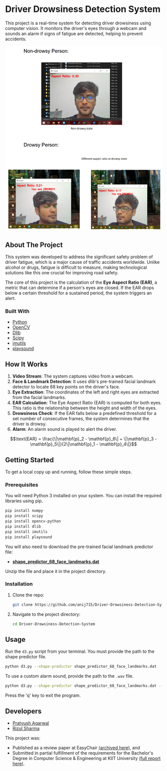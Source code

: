# Driver Drowsiness Detection System

This project is a real-time system for detecting driver drowsiness using computer vision. It monitors the driver's eyes through a webcam and sounds an alarm if signs of fatigue are detected, helping to prevent accidents.

![Demo Screenshot of the Drowsiness Detection System in action](https://github.com/anij715/Driver-Drowsiness-Detection-System/blob/main/ddd.png)

## About The Project

This system was developed to address the significant safety problem of driver fatigue, which is a major cause of traffic accidents worldwide. Unlike alcohol or drugs, fatigue is difficult to measure, making technological solutions like this one crucial for improving road safety.

The core of this project is the calculation of the **Eye Aspect Ratio (EAR)**, a metric that can determine if a person's eyes are closed. If the EAR drops below a certain threshold for a sustained period, the system triggers an alert.

### Built With

* [Python](https://www.python.org/)
* [OpenCV](https://opencv.org/)
* [Dlib](http://dlib.net/)
* [Scipy](https://scipy.org/)
* [imutils](https://github.com/imutils/imutils)
* [playsound](https://github.com/TaylorSMarks/playsound)

## How It Works

1.  **Video Stream**: The system captures video from a webcam.
2.  **Face & Landmark Detection**: It uses dlib's pre-trained facial landmark detector to locate 68 key points on the driver's face.
3.  **Eye Extraction**: The coordinates of the left and right eyes are extracted from the facial landmarks.
4.  **EAR Calculation**: The Eye Aspect Ratio (EAR) is computed for both eyes. This ratio is the relationship between the height and width of the eyes.
5.  **Drowsiness Check**: If the EAR falls below a predefined threshold for a set number of consecutive frames, the system determines that the driver is drowsy.
6.  **Alarm**: An alarm sound is played to alert the driver.

$$\text{EAR} = \frac{\|\mathbf{p}_2 - \mathbf{p}_6\| + \|\mathbf{p}_3 - \mathbf{p}_5\|}{2\|\mathbf{p}_1 - \mathbf{p}_4\|}$$

## Getting Started

To get a local copy up and running, follow these simple steps.

### Prerequisites

You will need Python 3 installed on your system. You can install the required libraries using pip.

```sh
pip install numpy
pip install scipy
pip install opencv-python
pip install dlib
pip install imutils
pip install playsound
```

You will also need to download the pre-trained facial landmark predictor file:
* [**shape_predictor_68_face_landmarks.dat**](http://dlib.net/files/shape_predictor_68_face_landmarks.dat.bz2)

Unzip the file and place it in the project directory.

### Installation

1.  Clone the repo:
    ```sh
    git clone https://github.com/anij715/Driver-Drowsiness-Detection-System.git
    ```
2.  Navigate to the project directory:
    ```sh
    cd Driver-Drowsiness-Detection-System
    ```

## Usage

Run the `d3.py` script from your terminal. You must provide the path to the shape predictor file.

```sh
python d3.py --shape-predictor shape_predictor_68_face_landmarks.dat
```

To use a custom alarm sound, provide the path to the `.wav` file.

```sh
python d3.py --shape-predictor shape_predictor_68_face_landmarks.dat --alarm alarm.wav
```

Press the 'q' key to exit the program.

## Developers

* [Pratyush Agarwal](https://github.com/kyloprat)
* [Rizul Sharma](https://github.com/anij715)

This project was:
- Published as a review paper at EasyChair [(archived here)](https://easychair.org/publications/preprint/VST8), and
- Submitted in partial fulfillment of the requirements for the Bachelor's Degree in Computer Science & Engineering at KIIT University [(full report here)](https://www.researchgate.net/publication/336878674_DRIVER_DROWSINESS_DETECTION_SYSTEM).
